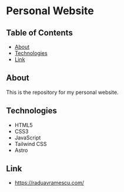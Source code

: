 # Personal Website

## Table of Contents

- [About](#about)
- [Technologies](#technologies)
- [Link](#link)

## About

This is the repository for my personal website.

## Technologies

- HTML5
- CSS3
- JavaScript
- Tailwind CSS
- Astro

## Link

- https://raduavramescu.com/
